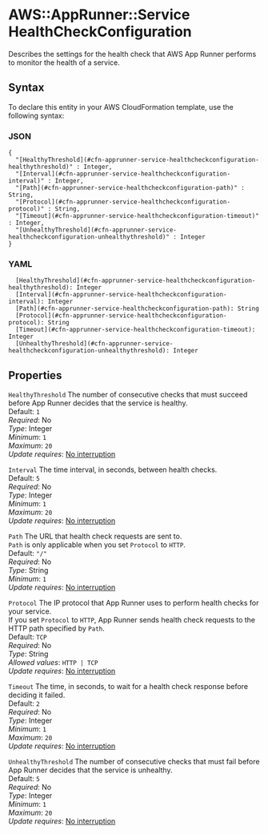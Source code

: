 # AWS::AppRunner::Service HealthCheckConfiguration<a name="aws-properties-apprunner-service-healthcheckconfiguration"></a>

Describes the settings for the health check that AWS App Runner performs to monitor the health of a service\.

## Syntax<a name="aws-properties-apprunner-service-healthcheckconfiguration-syntax"></a>

To declare this entity in your AWS CloudFormation template, use the following syntax:

### JSON<a name="aws-properties-apprunner-service-healthcheckconfiguration-syntax.json"></a>

```
{
  "[HealthyThreshold](#cfn-apprunner-service-healthcheckconfiguration-healthythreshold)" : Integer,
  "[Interval](#cfn-apprunner-service-healthcheckconfiguration-interval)" : Integer,
  "[Path](#cfn-apprunner-service-healthcheckconfiguration-path)" : String,
  "[Protocol](#cfn-apprunner-service-healthcheckconfiguration-protocol)" : String,
  "[Timeout](#cfn-apprunner-service-healthcheckconfiguration-timeout)" : Integer,
  "[UnhealthyThreshold](#cfn-apprunner-service-healthcheckconfiguration-unhealthythreshold)" : Integer
}
```

### YAML<a name="aws-properties-apprunner-service-healthcheckconfiguration-syntax.yaml"></a>

```
  [HealthyThreshold](#cfn-apprunner-service-healthcheckconfiguration-healthythreshold): Integer
  [Interval](#cfn-apprunner-service-healthcheckconfiguration-interval): Integer
  [Path](#cfn-apprunner-service-healthcheckconfiguration-path): String
  [Protocol](#cfn-apprunner-service-healthcheckconfiguration-protocol): String
  [Timeout](#cfn-apprunner-service-healthcheckconfiguration-timeout): Integer
  [UnhealthyThreshold](#cfn-apprunner-service-healthcheckconfiguration-unhealthythreshold): Integer
```

## Properties<a name="aws-properties-apprunner-service-healthcheckconfiguration-properties"></a>

`HealthyThreshold` <a name="cfn-apprunner-service-healthcheckconfiguration-healthythreshold"></a>
The number of consecutive checks that must succeed before App Runner decides that the service is healthy\.  
Default: `1`  
_Required_: No  
_Type_: Integer  
_Minimum_: `1`  
_Maximum_: `20`  
_Update requires_: [No interruption](https://docs.aws.amazon.com/AWSCloudFormation/latest/UserGuide/using-cfn-updating-stacks-update-behaviors.html#update-no-interrupt)

`Interval` <a name="cfn-apprunner-service-healthcheckconfiguration-interval"></a>
The time interval, in seconds, between health checks\.  
Default: `5`  
_Required_: No  
_Type_: Integer  
_Minimum_: `1`  
_Maximum_: `20`  
_Update requires_: [No interruption](https://docs.aws.amazon.com/AWSCloudFormation/latest/UserGuide/using-cfn-updating-stacks-update-behaviors.html#update-no-interrupt)

`Path` <a name="cfn-apprunner-service-healthcheckconfiguration-path"></a>
The URL that health check requests are sent to\.  
 `Path` is only applicable when you set `Protocol` to `HTTP`\.  
Default: `"/"`  
_Required_: No  
_Type_: String  
_Minimum_: `1`  
_Update requires_: [No interruption](https://docs.aws.amazon.com/AWSCloudFormation/latest/UserGuide/using-cfn-updating-stacks-update-behaviors.html#update-no-interrupt)

`Protocol` <a name="cfn-apprunner-service-healthcheckconfiguration-protocol"></a>
The IP protocol that App Runner uses to perform health checks for your service\.  
If you set `Protocol` to `HTTP`, App Runner sends health check requests to the HTTP path specified by `Path`\.  
Default: `TCP`  
_Required_: No  
_Type_: String  
_Allowed values_: `HTTP | TCP`  
_Update requires_: [No interruption](https://docs.aws.amazon.com/AWSCloudFormation/latest/UserGuide/using-cfn-updating-stacks-update-behaviors.html#update-no-interrupt)

`Timeout` <a name="cfn-apprunner-service-healthcheckconfiguration-timeout"></a>
The time, in seconds, to wait for a health check response before deciding it failed\.  
Default: `2`  
_Required_: No  
_Type_: Integer  
_Minimum_: `1`  
_Maximum_: `20`  
_Update requires_: [No interruption](https://docs.aws.amazon.com/AWSCloudFormation/latest/UserGuide/using-cfn-updating-stacks-update-behaviors.html#update-no-interrupt)

`UnhealthyThreshold` <a name="cfn-apprunner-service-healthcheckconfiguration-unhealthythreshold"></a>
The number of consecutive checks that must fail before App Runner decides that the service is unhealthy\.  
Default: `5`  
_Required_: No  
_Type_: Integer  
_Minimum_: `1`  
_Maximum_: `20`  
_Update requires_: [No interruption](https://docs.aws.amazon.com/AWSCloudFormation/latest/UserGuide/using-cfn-updating-stacks-update-behaviors.html#update-no-interrupt)
